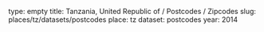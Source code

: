 type: empty
title: Tanzania, United Republic of / Postcodes / Zipcodes
slug: places/tz/datasets/postcodes
place: tz
dataset: postcodes
year: 2014
